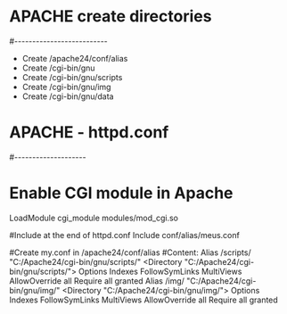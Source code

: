 # APACHE create directories
#--------------------------
- Create /apache24/conf/alias
- Create /cgi-bin/gnu
- Create /cgi-bin/gnu/scripts
- Create /cgi-bin/gnu/img
- Create /cgi-bin/gnu/data


# APACHE - httpd.conf
#--------------------
# Enable CGI module in Apache
LoadModule cgi_module modules/mod_cgi.so

#Include at the end of httpd.conf
Include conf/alias/meus.conf

#Create my.conf in /apache24/conf/alias
#Content:
Alias /scripts/ "C:/Apache24/cgi-bin/gnu/scripts/"
<Directory "C:/Apache24/cgi-bin/gnu/scripts/">
    Options Indexes FollowSymLinks MultiViews
    AllowOverride all
    Require all granted
</Directory>
Alias /img/ "C:/Apache24/cgi-bin/gnu/img/"
<Directory "C:/Apache24/cgi-bin/gnu/img/">
    Options Indexes FollowSymLinks MultiViews
    AllowOverride all
    Require all granted
</Directory>

